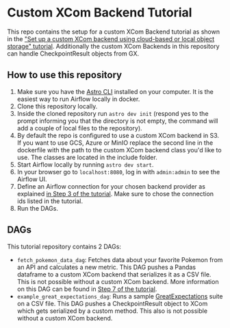 # Custom XCom Backend Tutorial

This repo contains the setup for a custom XCom Backend tutorial as shown in the ["Set up a custom XCom backend using cloud-based or local object storage" tutorial](https://docs.astronomer.io/learn/xcom-backend-tutorial). 
Additionally the custom XCom Backends in this repository can handle CheckpointResult objects from GX.

## How to use this repository

1. Make sure you have the [Astro CLI](https://docs.astronomer.io/astro/cli/install-cli) installed on your computer. It is the easiest way to run Airflow locally in docker. 
2. Clone this repository locally. 
3. Inside the cloned repository run `astro dev init` (respond yes to the prompt informing you that the directory is not empty, the command will add a couple of local files to the repository).
4. By default the repo is configured to use a custom XCom backend in S3. If you want to use GCS, Azure or MinIO replace the second line in the dockerfile with the path to the custom XCom backend class you'd like to use. The classes are located in the include folder.
5. Start Airflow locally by running `astro dev start`.
6. In your browser go to `localhost:8080`, log in with `admin:admin` to see the Airflow UI.
7. Define an Airflow connection for your chosen backend provider as explained [in Step 3 of the tutorial](https://docs.astronomer.io/learn/xcom-backend-tutorial#step-3-create-a-connection). Make sure to chose the connection ids listed in the tutorial.
8. Run the DAGs.


## DAGs

This tutorial repository contains 2 DAGs:

- `fetch_pokemon_data_dag`: Fetches data about your favorite Pokemon from an API and calculates a new metric. This DAG pushes a Pandas dataframe to a custom XCom backend that serializes it as a CSV file. This is not possible without a custom XCom backend. More information on this DAG can be found in [Step 7 of the tutorial](https://docs.astronomer.io/learn/xcom-backend-tutorial#step-7-run-a-dag-passing-pandas-dataframes-via-xcom).
- `example_great_expectations_dag`: Runs a sample [GreatExpectations](https://greatexpectations.io/) suite on a CSV file. This DAG pushes a CheckpointResult object to XCom which gets serialized by a custom method. This also is not possible without a custom XCom backend. 
